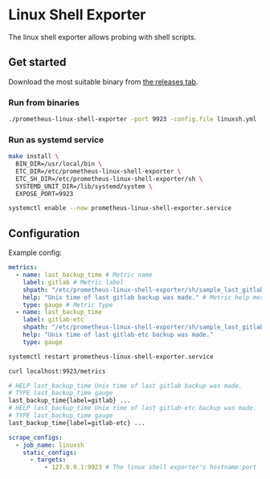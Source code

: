 # Linux Shell Exporter

The linux shell exporter allows probing with shell scripts.

## Get started

Download the most suitable binary from [the releases tab](/release).

### Run from binaries

```bash
./prometheus-linux-shell-exporter -port 9923 -config.file linuxsh.yml
```

### Run as systemd service

```bash
make install \
  BIN_DIR=/usr/local/bin \
  ETC_DIR=/etc/prometheus-linux-shell-exporter \
  ETC_SH_DIR=/etc/prometheus-linux-shell-exporter/sh \
  SYSTEMD_UNIT_DIR=/lib/systemd/system \
  EXPOSE_PORT=9923

systemctl enable --now prometheus-linux-shell-exporter.service
```

## Configuration

Example config:

```yaml
metrics:
  - name: last_backup_time # Metric name
    label: gitlab # Metric label
    shpath: "/etc/prometheus-linux-shell-exporter/sh/sample_last_gitlab_backup_time.sh" # Absolute path to shell script file
    help: "Unix time of last gitlab backup was made." # Metric help message
    type: gauge # Metric type
  - name: last_backup_time
    label: gitlab-etc
    shpath: "/etc/prometheus-linux-shell-exporter/sh/sample_last_gitlabetc_backup_time.sh"
    help: "Unix time of last gitlab-etc backup was made."
    type: gauge
```

```bash
systemctl restart prometheus-linux-shell-exporter.service

curl localhost:9923/metrics

# HELP last_backup_time Unix time of last gitlab backup was made.
# TYPE last_backup_time gauge
last_backup_time{label=gitlab} ...
# HELP last_backup_time Unix time of last gitlab-etc backup was made.
# TYPE last_backup_time gauge
last_backup_time{label=gitlab-etc} ...
```

```yaml:prometheus.yml
scrape_configs:
  - job_name: linuxsh
    static_configs:
      - targets:
          - 127.0.0.1:9923 # The linux shell exporter's hostname:port
```
